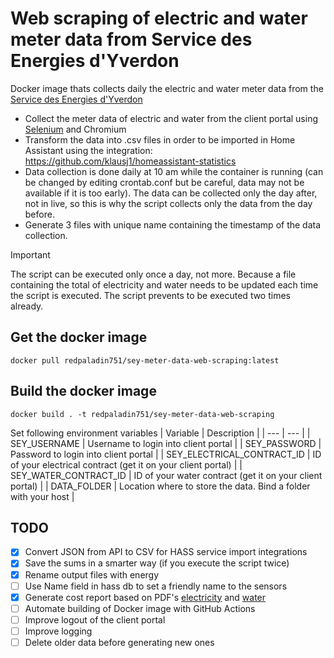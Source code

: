 # Web scraping of electric and water meter data from Service des Energies d'Yverdon
Docker image thats collects daily the electric and water meter data from the [Service des Energies d'Yverdon](https://www.yverdon-energies.ch/)
* Collect the meter data of electric and water from the client portal using [Selenium](https://www.selenium.dev/) and Chromium
* Transform the data into .csv files in order to be imported in Home Assistant using the integration: https://github.com/klausj1/homeassistant-statistics
* Data collection is done daily at 10 am while the container is running (can be changed by editing crontab.conf but be careful, data may not be available if it is too early). The data can be collected only the day after, not in live, so this is why the script collects only the data from the day before.
* Generate 3 files with unique name containing the timestamp of the data collection.
> [!IMPORTANT]  
> The script can be executed only once a day, not more. Because a file containing the total of electricity and water needs to be updated each time the script is executed. The script prevents to be executed two times already.

## Get the docker image
`docker pull redpaladin751/sey-meter-data-web-scraping:latest`

## Build the docker image
`docker build . -t redpaladin751/sey-meter-data-web-scraping`

Set following environment variables
| Variable | Description |
| --- | --- |
| SEY_USERNAME | Username to login into client portal |
| SEY_PASSWORD | Password to login into client portal |
| SEY_ELECTRICAL_CONTRACT_ID | ID of your electrical contract (get it on your client portal) |
| SEY_WATER_CONTRACT_ID | ID of your water contract (get it on your client portal) |
| DATA_FOLDER | Location where to store the data. Bind a folder with your host |

## TODO
- [x] Convert JSON from API to CSV for HASS service import integrations
- [x] Save the sums in a smarter way (if you execute the script twice)
- [x] Rename output files with energy
- [ ] Use Name field in hass db to set a friendly name to the sensors
- [x] Generate cost report based on PDF's [electricity](EL-Tarifs-simplifie-2024.pdf) and [water](D-SERV-02-07-Tarif-eau.pdf)
- [ ] Automate building of Docker image with GitHub Actions
- [ ] Improve logout of the client portal
- [ ] Improve logging
- [ ] Delete older data before generating new ones
